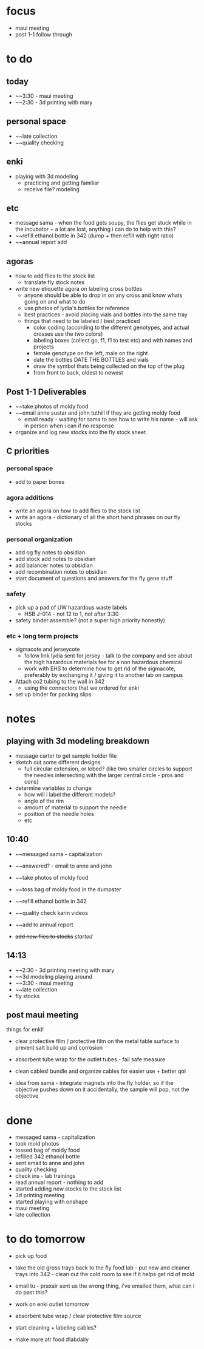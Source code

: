 # focus
- maui meeting
- post 1-1 follow through
# to do
## today
- ~~3:30 - maui meeting
- ~~2:30 - 3d printing with mary

## personal space
- ~~late collection
- ~~quality checking

## enki 
- playing with 3d modeling
	- practicing and getting familiar
	- receive file? modeling

## etc
- message sama - when the food gets soupy, the flies get stuck while in the incubator + a lot are lost, anything i can do to help with this?
- ~~refill ethanol bottle in 342 (dump + then refill with right ratio)
- ~~annual report add

## agoras
- how to add flies to the stock list
	- translate fly stock notes
- write new etiquette agora on labeling cross bottles
	- anyone should be able to drop in on any cross and know whats going on and what to do
	- use photos of lydia's bottles for reference
	- best practices - avoid placing vials and bottles into the same tray
	- things that need to be labeled / best practiced
		- color coding (according to the different genotypes, and actual crosses use the two colors) 
		- labeling boxes (collect go, f1, f1 to test etc) and with names and projects 
		- female genotype on the left, male on the right
		- date the bottles DATE THE BOTTLES and vials
		- draw the symbol thats being collected on the top of the plug
		- from front to back, oldest to newest

## Post 1-1 Deliverables
- ~~take photos of moldy food
- ~~email anne sustar and john tuthill if they are getting moldy food
	- email ready - waiting for sama to see how to write his name - will ask in person when i can if no response
- organize and log new stocks into the fly stock sheet
## C priorities 
### personal space
- add to paper bones
### agora additions
- write an agora on how to add flies to the stock list
- write an agora - dictionary of all the short hand phrases on our fly stocks
### personal organization
- add og fly notes to obsidian
- add stock add notes to obsidian
- add balancer notes to obsidian
- add recombination notes to obsidian
- start document of questions and answers for the fly gene stuff
### safety
- pick up a pad of UW hazardous waste labels 
	- HSB J-014 - not 12 to 1, not after 3:30
- safety binder assemble? (not a super high priority honestly)
### etc + long term projects
- sigmacote and jerseycote
	- follow link lydia sent for jersey - talk to the company and see about the high hazardous materials fee for a non hazardous chemical
	- work with EHS to determine how to get rid of the sigmacote, preferably by exchanging it / giving it to another lab on campus
- Attach co2 tubing to the wall in 342
	- using the connectors that we ordered for enki
- set up binder for packing slips

# notes
## playing with 3d modeling breakdown
- message carter to get sample holder file
- sketch out some different designs
	- full circular extension, or lobed? (like two smaller circles to support the needles intersecting with the larger central circle - pros and cons)
- determine variables to change 
	- how will i label the different models?
	- angle of the rim
	- amount of material to support the needle
	- position of the needle holes
	- etc

## 10:40
- ~~messaged sama - capitalization
- ~~answered? - email to anne and john

- ~~take photos of moldy food
- ~~toss bag of moldy food in the dumpster

- ~~refill ethanol bottle in 342

- ~~quality check karin videos
- ~~add to annual report 

- ~~add new flies to stocks~~ *started*

## 14:13
- ~~2:30 - 3d printing meeting with mary
- ~~3d modeling playing around
- ~~3:30 - maui meeting
- ~~late collection
- fly stocks

## post maui meeting
things for enki!
- clear protective film / protective film on the metal table surface to prevent salt build up and corrosion
- absorbent tube wrap for the outlet tubes - fail safe measure

- clean cables! bundle and organize cables for easier use + better qol
- idea from sama - integrate magnets into the fly holder, so if the objective pushes down on it accidentally, the sample will pop, not the objective
# done
- messaged sama - capitalization 
- took mold photos
- tossed bag of moldy food
- refilled 342 ethanol bottle
- sent email to anne and john
- quality checking
- check ins - lab trainings 
- read annual report - nothing to add
- started adding new stocks to the stock list
- 3d printing meeting
- started playing with onshape
- maui meeting
- late collection
# to do tomorrow
- pick up food
- take the old gross trays back to the fly food lab - put new and cleaner trays into 342 - clean out the cold room to see if it helps get rid of mold

- email tu - praxair sent us the wrong thing, i've emailed them, what can i do past this?

- work on enki outlet tomorrow
- absorbent tube wrap / clear protective film source
- start cleaning + labeling cables?

- make more atr food
#labdaily 